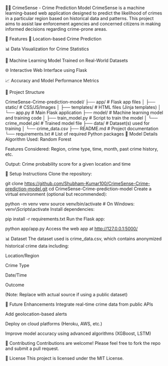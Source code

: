 🕵️‍♂️ CrimeSense - Crime Prediction Model
CrimeSense is a machine learning-based web application designed to predict the likelihood of crimes in a particular region based on historical data and patterns. This project aims to assist law enforcement agencies and concerned citizens in making informed decisions regarding crime-prone areas.

🚀 Features
📍 Location-based Crime Prediction

📊 Data Visualization for Crime Statistics

🧠 Machine Learning Model Trained on Real-World Datasets

🌐 Interactive Web Interface using Flask

📈 Accuracy and Model Performance Metrics

📁 Project Structure

CrimeSense-Crime-prediction-model/
├── app/                      # Flask app files
│   ├── static/               # CSS/JS/Images
│   ├── templates/            # HTML files (Jinja templates)
│   └── app.py                # Main Flask application
├── model/                    # Machine learning model and training code
│   ├── train_model.py        # Script to train the model
│   └── crime_model.pkl       # Trained model file
├── data/                     # Dataset(s) used for training
│   └── crime_data.csv
├── README.md                 # Project documentation
└── requirements.txt          # List of required Python packages
🧠 Model Details
Algorithm Used:  Random Forest 

Features Considered: Region, crime type, time, month, past crime history, etc.

Output: Crime probability score for a given location and time

🔧 Setup Instructions
Clone the repository:

git clone https://github.com/Shubham-Kumar100/CrimeSense-Crime-prediction-model.git
cd CrimeSense-Crime-prediction-model
Create a virtual environment (optional but recommended):

python -m venv venv
source venv/bin/activate     # On Windows: venv\Scripts\activate
Install dependencies:

pip install -r requirements.txt
Run the Flask app:

python app/app.py
Access the web app at http://127.0.0.1:5000/

📊 Dataset
The dataset used is crime_data.csv, which contains anonymized historical crime data including:

Location/Region

Crime Type

Date/Time

Outcome

(Note: Replace with actual source if using a public dataset)


📌 Future Enhancements
Integrate real-time crime data from public APIs

Add geolocation-based alerts

Deploy on cloud platforms (Heroku, AWS, etc.)

Improve model accuracy using advanced algorithms (XGBoost, LSTM)

🤝 Contributing
Contributions are welcome! Please feel free to fork the repo and submit a pull request.

📜 License
This project is licensed under the MIT License.
